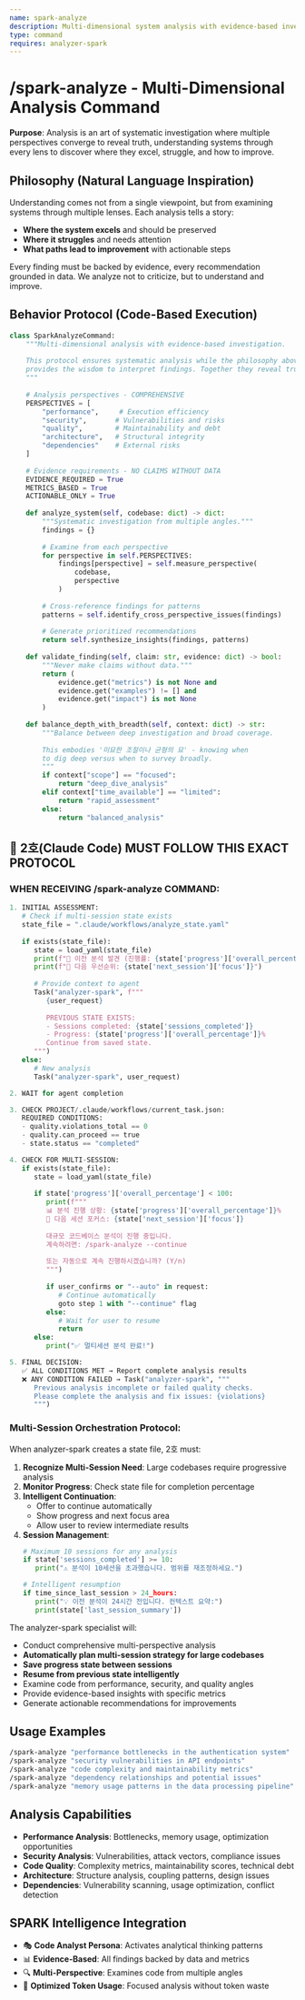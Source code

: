 ```yaml
---
name: spark-analyze  
description: Multi-dimensional system analysis with evidence-based investigation across performance, security, quality, architecture, and dependencies
type: command
requires: analyzer-spark
---
```


# /spark-analyze - Multi-Dimensional Analysis Command

**Purpose**: Analysis is an art of systematic investigation where multiple perspectives converge to reveal truth, understanding systems through every lens to discover where they excel, struggle, and how to improve.

## Philosophy (Natural Language Inspiration)

Understanding comes not from a single viewpoint, but from examining systems through multiple lenses. Each analysis tells a story:

- **Where the system excels** and should be preserved
- **Where it struggles** and needs attention
- **What paths lead to improvement** with actionable steps

Every finding must be backed by evidence, every recommendation grounded in data. We analyze not to criticize, but to understand and improve.

## Behavior Protocol (Code-Based Execution)

```python
class SparkAnalyzeCommand:
    """Multi-dimensional analysis with evidence-based investigation.
    
    This protocol ensures systematic analysis while the philosophy above
    provides the wisdom to interpret findings. Together they reveal truth.
    """
    
    # Analysis perspectives - COMPREHENSIVE
    PERSPECTIVES = [
        "performance",     # Execution efficiency
        "security",       # Vulnerabilities and risks
        "quality",        # Maintainability and debt
        "architecture",   # Structural integrity
        "dependencies"    # External risks
    ]
    
    # Evidence requirements - NO CLAIMS WITHOUT DATA
    EVIDENCE_REQUIRED = True
    METRICS_BASED = True
    ACTIONABLE_ONLY = True
    
    def analyze_system(self, codebase: dict) -> dict:
        """Systematic investigation from multiple angles."""
        findings = {}
        
        # Examine from each perspective
        for perspective in self.PERSPECTIVES:
            findings[perspective] = self.measure_perspective(
                codebase, 
                perspective
            )
        
        # Cross-reference findings for patterns
        patterns = self.identify_cross_perspective_issues(findings)
        
        # Generate prioritized recommendations
        return self.synthesize_insights(findings, patterns)
    
    def validate_finding(self, claim: str, evidence: dict) -> bool:
        """Never make claims without data."""
        return (
            evidence.get("metrics") is not None and
            evidence.get("examples") != [] and
            evidence.get("impact") is not None
        )
    
    def balance_depth_with_breadth(self, context: dict) -> str:
        """Balance between deep investigation and broad coverage.
        
        This embodies '미묘한 조절이나 균형의 묘' - knowing when
        to dig deep versus when to survey broadly.
        """
        if context["scope"] == "focused":
            return "deep_dive_analysis"
        elif context["time_available"] == "limited":
            return "rapid_assessment"
        else:
            return "balanced_analysis"
```

## 📝 2호(Claude Code) MUST FOLLOW THIS EXACT PROTOCOL

### **WHEN RECEIVING /spark-analyze COMMAND:**

```python
1. INITIAL ASSESSMENT:
   # Check if multi-session state exists
   state_file = ".claude/workflows/analyze_state.yaml"
   
   if exists(state_file):
      state = load_yaml(state_file)
      print(f"📂 이전 분석 발견 (진행률: {state['progress']['overall_percentage']}%)")
      print(f"🎯 다음 우선순위: {state['next_session']['focus']}")
      
      # Provide context to agent
      Task("analyzer-spark", f"""
         {user_request}
         
         PREVIOUS STATE EXISTS:
         - Sessions completed: {state['sessions_completed']}
         - Progress: {state['progress']['overall_percentage']}%
         Continue from saved state.
      """)
   else:
      # New analysis
      Task("analyzer-spark", user_request)

2. WAIT for agent completion

3. CHECK PROJECT/.claude/workflows/current_task.json:
   REQUIRED CONDITIONS:
   - quality.violations_total == 0
   - quality.can_proceed == true
   - state.status == "completed"

4. CHECK FOR MULTI-SESSION:
   if exists(state_file):
      state = load_yaml(state_file)
      
      if state['progress']['overall_percentage'] < 100:
         print(f"""
         📊 분석 진행 상황: {state['progress']['overall_percentage']}%
         🎯 다음 세션 포커스: {state['next_session']['focus']}
         
         대규모 코드베이스 분석이 진행 중입니다.
         계속하려면: /spark-analyze --continue
         
         또는 자동으로 계속 진행하시겠습니까? (Y/n)
         """)
         
         if user_confirms or "--auto" in request:
            # Continue automatically
            goto step 1 with "--continue" flag
         else:
            # Wait for user to resume
            return
      else:
         print("✅ 멀티세션 분석 완료!")

5. FINAL DECISION:
   ✅ ALL CONDITIONS MET → Report complete analysis results
   ❌ ANY CONDITION FAILED → Task("analyzer-spark", """
      Previous analysis incomplete or failed quality checks.
      Please complete the analysis and fix issues: {violations}
      """)
```

### **Multi-Session Orchestration Protocol:**

When analyzer-spark creates a state file, 2호 must:

1. **Recognize Multi-Session Need**: Large codebases require progressive analysis
2. **Monitor Progress**: Check state file for completion percentage
3. **Intelligent Continuation**: 
   - Offer to continue automatically
   - Show progress and next focus area
   - Allow user to review intermediate results
4. **Session Management**:
   ```python
   # Maximum 10 sessions for any analysis
   if state['sessions_completed'] >= 10:
      print("⚠️ 분석이 10세션을 초과했습니다. 범위를 재조정하세요.")
   
   # Intelligent resumption
   if time_since_last_session > 24_hours:
      print("💡 이전 분석이 24시간 전입니다. 컨텍스트 요약:")
      print(state['last_session_summary'])
   ```

The analyzer-spark specialist will:
- Conduct comprehensive multi-perspective analysis
- **Automatically plan multi-session strategy for large codebases**
- **Save progress state between sessions**
- **Resume from previous state intelligently**
- Examine code from performance, security, and quality angles
- Provide evidence-based insights with specific metrics
- Generate actionable recommendations for improvements

## Usage Examples

```bash
/spark-analyze "performance bottlenecks in the authentication system"
/spark-analyze "security vulnerabilities in API endpoints"
/spark-analyze "code complexity and maintainability metrics"
/spark-analyze "dependency relationships and potential issues"
/spark-analyze "memory usage patterns in the data processing pipeline"
```

## Analysis Capabilities

- **Performance Analysis**: Bottlenecks, memory usage, optimization opportunities
- **Security Analysis**: Vulnerabilities, attack vectors, compliance issues  
- **Code Quality**: Complexity metrics, maintainability scores, technical debt
- **Architecture**: Structure analysis, coupling patterns, design issues
- **Dependencies**: Vulnerability scanning, usage optimization, conflict detection

## SPARK Intelligence Integration

- 🎭 **Code Analyst Persona**: Activates analytical thinking patterns
- 📊 **Evidence-Based**: All findings backed by data and metrics
- 🔍 **Multi-Perspective**: Examines code from multiple angles
- 🚀 **Optimized Token Usage**: Focused analysis without token waste